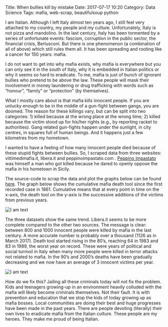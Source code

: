 Title: When bullies kill by mistake
Date: 2017-07-17 10:20
Category: Data Science
Tags: mafia, web-scrap, beautifulsoup python

I am Italian. Although I left Italy almost ten years ago, I still feel very attached to my country, my people and my culture. Unfortunately, Italy is not pizza and mandolino. In the last century, Italy has been tormented by a series of unfortunate events: fascism, corruption in the public sector, the financial crisis, Berlusconi. But there is one phenomenon (a combination of all of above) which still rules them all.  It has been spreading and rooting like a cancer for 150 years: mafia.

I do not want to get into why mafia exists, why mafia is everywhere but you can only see it in the south of Italy, why it is embedded in Italian politics or why it seems so hard to eradicate. To me, mafia is just of bunch of ignorant bullies who pretend to be above the law. These people will mask their involvement in money laundering or drug trafficking with words such as “honour”, “family” or “protection” (by themselves).

What I mostly care about is that mafia kills innocent people. If you are unlucky enough to be in the middle of a gun-fight between gangs, you are doomed. The reason for these killings vary, but can be split into two categories: 1) killed because at the wrong place at the wrong time; 2) killed because the victim stood up for his/her rights (e.g., by reporting racket to authorities). Gang related gun-fights happen under the sunlight, in city centres, in squares full of human beings. And it happens just a few kilometres from my hometown.

I wanted to have a feeling of how many innocent people died because of these stupid fights between bullies. So, I scraped data from three websites: vittimedimafia.it, libera.it and peppinoimpastato.com . [Peppino Impastato](https://en.wikipedia.org/wiki/Giuseppe_Impastato) was himself a man who got killed because he dared to openly oppose the mafia in his hometown in Sicily.

The source-code to scrap the data and plot the graphs below can be found [here](https://github.com/vincepota/mafia-victims). The graph below shows the cumulative mafia death tool since the first recorded case in 1861. Cumulative means that at every point in time on the x-axis, the death tool on the y-axis is the successive additions of the victims from previous years.


![I am text]({filename}/images/mafia.png)

The three datasets show the same trend. Libera.it seems to be more complete compared to the other two sources. The message is clear: between 800 and 1000 innocent people were killed by mafia in the last century. A more accurate number is probably over a thousand (1126 as in March 2017). Death tool started rising in the 80’s, reaching 64 in 1983 and 83 in 1989, the worst year on record. These were years of political and social turmoil in Italy when many more people were killed in terror attacks not related to mafia. In the 90’s and 2000’s deaths have been gradually decreasing and we now have an average of 3 innocent victims per year.

![I am text]({filename}/images/mafia_discrete.png)

How do we fix this? Jailing all these criminals today will not fix the problem. Kids and teenagers growing-up in an environment heavily colluded with the mafia will likely become criminals themselves. Not their fault. It is with prevention and education that we stop the kids of today growing up as mafia bosses. Local communities are doing their best and huge progresses have been made in the past years. There are people devoting (literally) their own lives to eradicate mafia from the Italian culture. These people are my heroes. They make me proud of being Italian.
